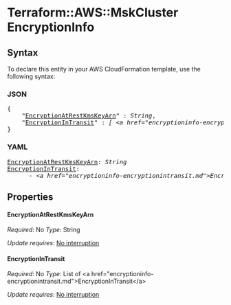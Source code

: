 # Terraform::AWS::MskCluster EncryptionInfo

## Syntax

To declare this entity in your AWS CloudFormation template, use the following syntax:

### JSON

<pre>
{
    "<a href="#encryptionatrestkmskeyarn" title="EncryptionAtRestKmsKeyArn">EncryptionAtRestKmsKeyArn</a>" : <i>String</i>,
    "<a href="#encryptionintransit" title="EncryptionInTransit">EncryptionInTransit</a>" : <i>[ &lt;a href=&#34;encryptioninfo-encryptionintransit.md&#34;&gt;EncryptionInTransit&lt;/a&gt;, ... ]</i>
}
</pre>

### YAML

<pre>
<a href="#encryptionatrestkmskeyarn" title="EncryptionAtRestKmsKeyArn">EncryptionAtRestKmsKeyArn</a>: <i>String</i>
<a href="#encryptionintransit" title="EncryptionInTransit">EncryptionInTransit</a>: <i>
      - &lt;a href=&#34;encryptioninfo-encryptionintransit.md&#34;&gt;EncryptionInTransit&lt;/a&gt;</i>
</pre>

## Properties

#### EncryptionAtRestKmsKeyArn

_Required_: No
_Type_: String

_Update requires_: [No interruption](https://docs.aws.amazon.com/AWSCloudFormation/latest/UserGuide/using-cfn-updating-stacks-update-behaviors.html#update-no-interrupt)

#### EncryptionInTransit

_Required_: No
_Type_: List of &lt;a href=&#34;encryptioninfo-encryptionintransit.md&#34;&gt;EncryptionInTransit&lt;/a&gt;

_Update requires_: [No interruption](https://docs.aws.amazon.com/AWSCloudFormation/latest/UserGuide/using-cfn-updating-stacks-update-behaviors.html#update-no-interrupt)

